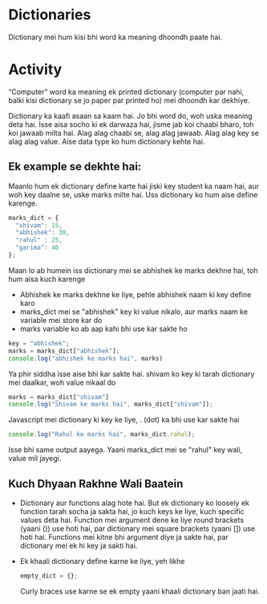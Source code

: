 # Dictionaries
Dictionary mei hum kisi bhi word ka meaning dhoondh paate hai.

# Activity
“Computer” word ka meaning ek printed dictionary (computer par nahi, balki kisi dictionary se jo paper par printed ho) mei dhoondh kar dekhiye.

Dictionary ka kaafi asaan sa kaam hai. Jo bhi word do, woh uska meaning deta hai. Isse aisa socho ki ek darwaza hai, jisme jab koi chaabi bharo, toh koi jawaab milta hai. Alag alag chaabi se, alag alag jawaab. Alag alag key se alag alag value. Aise data type ko hum dictionary kehte hai. 

## Ek example se dekhte hai:

Maanlo hum ek dictionary define karte hai jiski key student ka naam hai, aur woh key daalne se, uske marks milte hai. Uss dictionary ko hum aise define karenge.

```javascript
marks_dict = {
  "shivam": 15,
  "abhishek": 30,
  "rahul" : 25,
  "garima": 40
};
```

Maan lo ab humein iss dictionary mei se abhishek ke marks dekhne hai, toh hum aisa kuch karenge
- Abhishek ke marks dekhne ke liye, pehle abhishek naam ki key define karo
- marks_dict mei se "abhishek" key ki value nikalo, aur marks naam ke variable mei store kar do
- marks variable ko ab aap kahi bhi use kar sakte ho

```javascript
key = "abhishek";
marks = marks_dict["abhishek"];
console.log("abhishek ke marks hai", marks)
```

Ya phir siddha isse aise bhi kar sakte hai. shivam ko key ki tarah dictionary mei daalkar, woh value nikaal do
```javascript
marks = marks_dict["shivam"]
console.log("Shivam ke marks hai", marks_dict["shivam"]);
```


Javascript mei dictionary ki key ke liye, . (dot) ka bhi use kar sakte hai
```javascript
console.log("Rahul ke marks hai", marks_dict.rahul);
```

Isse bhi same output aayega.
Yaani marks_dict mei se "rahul" key wali, value mil jayegi.

## Kuch Dhyaan Rakhne Wali Baatein
- Dictionary aur functions alag hote hai. But ek dictionary ko loosely ek function tarah socha ja sakta hai, jo kuch keys ke liye, kuch specific values deta hai. Function mei argument dene ke liye round brackets (yaani ()) use hoti hai, par dictionary mei square brackets (yaani []) use hoti hai. Functions mei kitne bhi argument diye ja sakte hai, par dictionary mei ek hi key ja sakti hai.

- Ek khaali dictionary define karne ke liye, yeh likhe
  ```javascript
  empty_dict = {};
  ```

  Curly braces use karne se ek empty yaani khaali dictionary ban jaati hai.
